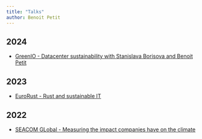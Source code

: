 ```yaml
---
title: "Talks"
author: Benoit Petit
---
```


## 2024

- [GreenIO - Datacenter sustainability with Stanislava Borisova and Benoit Petit](https://www.youtube.com/watch?v=nSfB4JDJ5DY)

## 2023

- [EuroRust - Rust and sustainable IT](https://www.youtube.com/watch?v=3Y-qRHKJ-7w)

## 2022

- [SEACOM GLobal - Measuring the impact companies have on the climate](https://www.youtube.com/watch?v=2QGoAvvebBM)
